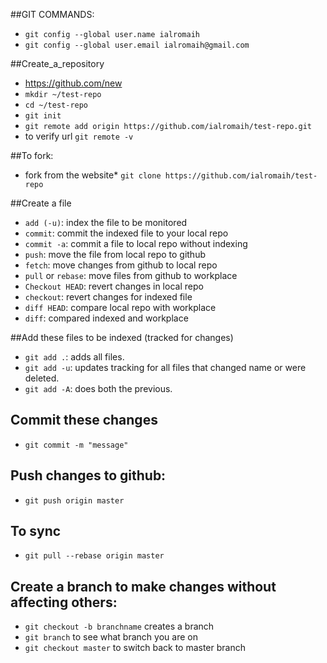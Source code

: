 ##GIT COMMANDS:
* `git config --global user.name ialromaih`
* `git config --global user.email ialromaih@gmail.com`

##Create_a_repository
* https://github.com/new
* `mkdir ~/test-repo`
* `cd ~/test-repo`
* `git init`
* `git remote add origin https://github.com/ialromaih/test-repo.git`
* to verify url `git remote -v`

##To fork:
* fork from the website* `git clone https://github.com/ialromaih/test-repo`

##Create a file
* `add (-u)`: index the file to be monitored
* `commit`: commit the indexed file to your local repo
* `commit -a`: commit a file to local repo without indexing
* `push`: move the file from local repo to github
* `fetch`: move changes from github to local repo
* `pull` or `rebase`: move files from github to workplace
* `Checkout HEAD`: revert changes in local repo
* `checkout`: revert changes for indexed file
* `diff HEAD`: compare local repo with workplace
* `diff`: compared indexed and workplace

##Add these files to be indexed (tracked for changes)
* `git add .`: adds all files.
* `git add -u`: updates tracking for all files that changed name or were deleted.
* `git add -A`: does both the previous.

## Commit these changes
* `git commit -m "message"`

## Push changes to github:
* `git push origin master`

## To sync
* `git pull --rebase origin master`

## Create a branch to make changes without affecting others:
* `git checkout -b branchname` creates a branch
* `git branch` to see what branch you are on
* `git checkout master` to switch back to master branch
